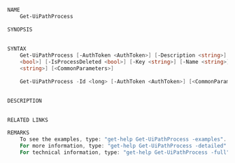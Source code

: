 ﻿```PowerShell

NAME
    Get-UiPathProcess
    
SYNOPSIS
    
    
SYNTAX
    Get-UiPathProcess [-AuthToken <AuthToken>] [-Description <string>] [-EnvironmentId <long>] [-IsLatestVersion 
    <bool>] [-IsProcessDeleted <bool>] [-Key <string>] [-Name <string>] [-ProcessId <string>] [-ProcessVersion 
    <string>] [<CommonParameters>]
    
    Get-UiPathProcess -Id <long> [-AuthToken <AuthToken>] [<CommonParameters>]
    
    
DESCRIPTION
    

RELATED LINKS

REMARKS
    To see the examples, type: "get-help Get-UiPathProcess -examples".
    For more information, type: "get-help Get-UiPathProcess -detailed".
    For technical information, type: "get-help Get-UiPathProcess -full".



```
